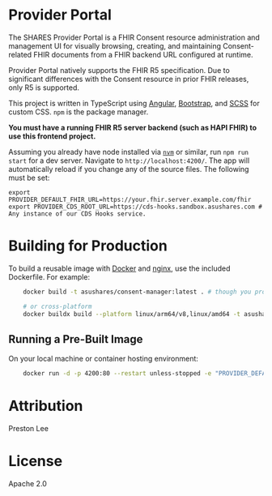 # Provider Portal

The SHARES Provider Portal is a FHIR Consent resource administration and management UI for visually browsing, creating, and maintaining Consent-related FHIR documents from a FHIR backend URL configured at runtime.

Provider Portal natively supports the FHIR R5 specification. Due to significant differences with the Consent resource in prior FHIR releases, only R5 is supported.

This project is written in TypeScript using [Angular](https://angular.io), [Bootstrap](https://getbootstrap.com/), and [SCSS](http://sass-lang.com) for custom CSS. `npm` is the package manager.

**You must have a running FHIR R5 server backend (such as HAPI FHIR) to use this frontend project.**

 Assuming you already have node installed via [`nvm`](https://github.com/nvm-sh/nvm) or similar, run `npm run start` for a dev server. Navigate to `http://localhost:4200/`. The app will automatically reload if you change any of the source files. The following must be set:

	export PROVIDER_DEFAULT_FHIR_URL=https://your.fhir.server.example.com/fhir
	export PROVIDER_CDS_ROOT_URL=https://cds-hooks.sandbox.asushares.com # Any instance of our CDS Hooks service.


# Building for Production

To build a reusable image with [Docker](https://www.docker.com) and [nginx](http://nginx.org), use the included Dockerfile. For example:

```sh
	docker build -t asushares/consent-manager:latest . # though you probably want your own repo and tag strings :)

	# or cross-platform
	docker buildx build --platform linux/arm64/v8,linux/amd64 -t asushares/consent-manager:latest . --push
```

## Running a Pre-Built Image

On your local machine or container hosting environment:

```sh
	docker run -d -p 4200:80 --restart unless-stopped -e "PROVIDER_DEFAULT_FHIR_URL=http://localhost:3000" asushares/consent-manager:latest # or any official tag
```


# Attribution

Preston Lee

# License

Apache 2.0
